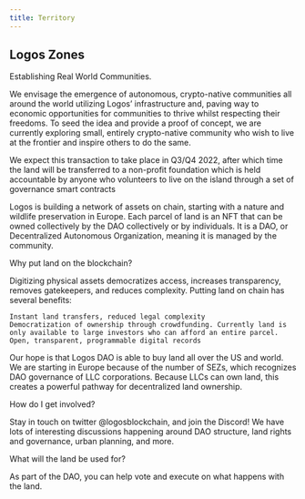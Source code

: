 ```yaml
---
title: Territory
---
```


## Logos Zones

Establishing Real World Communities.

We envisage the emergence of autonomous, crypto-native communities all around the world utilizing Logos’ infrastructure and, paving way to economic opportunities for communities to thrive whilst respecting their freedoms. 
To seed the idea and provide a proof of concept, we are currently exploring small, entirely crypto-native community who wish to live at the frontier and inspire others to do the same.

We expect this transaction to take place in Q3/Q4 2022, after which time the land will be transferred to a non-profit foundation which is held accountable 
by anyone who volunteers to live on the island through a set of governance smart contracts

Logos is building a network of assets on chain, starting with a nature and wildlife preservation in Europe. Each parcel of land is an NFT that can be owned collectively by the DAO collectively or by individuals. It is a DAO, or Decentralized Autonomous Organization, meaning it is managed by the community.

Why put land on the blockchain?

Digitizing physical assets democratizes access, increases transparency, removes gatekeepers, and reduces complexity. Putting land on chain has several benefits:

    Instant land transfers, reduced legal complexity
    Democratization of ownership through crowdfunding. Currently land is only available to large investors who can afford an entire parcel.
    Open, transparent, programmable digital records

Our hope is that Logos DAO is able to buy land all over the US and world. We are starting in Europe because of the number of SEZs, which recognizes DAO governance of LLC corporations. Because LLCs can own land, this creates a powerful pathway for decentralized land ownership.

How do I get involved?

Stay in touch on twitter @logosblockchain, and join the Discord! We have lots of interesting discussions happening around DAO structure, land rights and governance, urban planning, and more.

What will the land be used for?

As part of the DAO, you can help vote and execute on what happens with the land.

